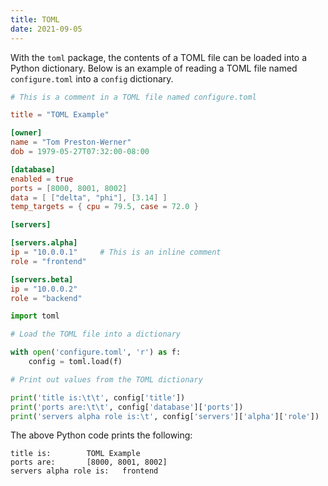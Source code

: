 ```yaml
---
title: TOML
date: 2021-09-05
---
```


With the `toml` package, the contents of a TOML file can be loaded into a Python dictionary. Below is an example of reading a TOML file named `configure.toml` into a `config` dictionary.

```toml
# This is a comment in a TOML file named configure.toml

title = "TOML Example"

[owner]
name = "Tom Preston-Werner"
dob = 1979-05-27T07:32:00-08:00

[database]
enabled = true
ports = [8000, 8001, 8002]
data = [ ["delta", "phi"], [3.14] ]
temp_targets = { cpu = 79.5, case = 72.0 }

[servers]

[servers.alpha]
ip = "10.0.0.1"     # This is an inline comment
role = "frontend"

[servers.beta]
ip = "10.0.0.2"
role = "backend"
```

```python
import toml

# Load the TOML file into a dictionary

with open('configure.toml', 'r') as f:
    config = toml.load(f)

# Print out values from the TOML dictionary

print('title is:\t\t', config['title'])
print('ports are:\t\t', config['database']['ports'])
print('servers alpha role is:\t', config['servers']['alpha']['role'])
```

The above Python code prints the following:

```
title is:        TOML Example
ports are:       [8000, 8001, 8002]
servers alpha role is:   frontend
```
